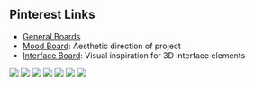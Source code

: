 
## Pinterest Links

+ [General Boards](https://www.pinterest.com/jonobrandel/what-you-dont-know/)
+ [Mood Board](https://www.pinterest.com/jonobrandel/what-you-dont-know/mood-board/): Aesthetic direction of project
+ [Interface Board](https://www.pinterest.com/jonobrandel/what-you-dont-know/interface-inspiration/): Visual inspiration for 3D interface elements

![](https://within-unlimited.github.io/what-you-dont-know/assets/inspiration/1.jpg)
![](https://within-unlimited.github.io/what-you-dont-know/assets/inspiration/2.jpg)
![](https://within-unlimited.github.io/what-you-dont-know/assets/inspiration/3.jpg)
![](https://within-unlimited.github.io/what-you-dont-know/assets/inspiration/4.gif)
![](https://within-unlimited.github.io/what-you-dont-know/assets/inspiration/5.jpg)
![](https://within-unlimited.github.io/what-you-dont-know/assets/inspiration/6.jpg)
![](https://within-unlimited.github.io/what-you-dont-know/assets/inspiration/7.jpg)
